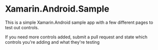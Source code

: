 # Xamarin.Android.Sample

This is a simple Xamarin.Android sample app with a few different pages to test out controls.

If you need more controls added, submit a pull request and state which controls you're adding and what they're testing
